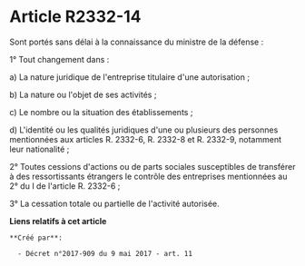 # Article R2332-14

Sont portés sans délai à la connaissance du ministre de la défense :

1° Tout changement dans :

a) La nature juridique de l'entreprise titulaire d'une autorisation ;

b) La nature ou l'objet de ses activités ;

c) Le nombre ou la situation des établissements ;

d) L'identité ou les qualités juridiques d'une ou plusieurs des personnes mentionnées aux articles R. 2332-6, R. 2332-8 et R.
2332-9, notamment leur nationalité ;

2° Toutes cessions d'actions ou de parts sociales susceptibles de transférer à des ressortissants étrangers le contrôle des
entreprises mentionnées au 2° du I de l'article R. 2332-6 ;

3° La cessation totale ou partielle de l'activité autorisée.

**Liens relatifs à cet article**

	**Créé par**:

	  - Décret n°2017-909 du 9 mai 2017 - art. 11
